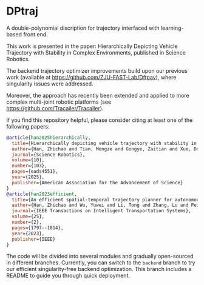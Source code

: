 # DPtraj
A double-polynomial discription for trajectory interfaced with learning-based front end.

This work is presented in the paper: Hierarchically Depicting Vehicle Trajectory with Stability in Complex Environments, published in Science Robotics.

The backend trajectory optimizer improvements build upon our previous work (available at https://github.com/ZJU-FAST-Lab/Dftpav), where singularity issues were addressed. 

Moreover, the approach has recently been extended and applied to more complex multi-joint robotic platforms (see https://github.com/Tracailer/Tracailer).


If you find this repository helpful, please consider citing at least one of the following papers:

```bibtex
@article{han2025hierarchically,
  title={Hierarchically depicting vehicle trajectory with stability in complex environments},
  author={Han, Zhichao and Tian, Mengze and Gongye, Zaitian and Xue, Donglai and Xing, Jiaxi and Wang, Qianhao and Gao, Yuman and Wang, Jingping and Xu, Chao and Gao, Fei},
  journal={Science Robotics},
  volume={10},
  number={103},
  pages={eads4551},
  year={2025},
  publisher={American Association for the Advancement of Science}
}
@article{han2023efficient,
  title={An efficient spatial-temporal trajectory planner for autonomous vehicles in unstructured environments},
  author={Han, Zhichao and Wu, Yuwei and Li, Tong and Zhang, Lu and Pei, Liuao and Xu, Long and Li, Chengyang and Ma, Changjia and Xu, Chao and Shen, Shaojie and others},
  journal={IEEE Transactions on Intelligent Transportation Systems},
  volume={25},
  number={2},
  pages={1797--1814},
  year={2023},
  publisher={IEEE}
}
```

The code will be divided into several modules and gradually open-sourced in different branches. Currently, you can switch to the `backend` branch to try our efficient singularity-free backend optimization. This branch includes a README to guide you through quick deployment.